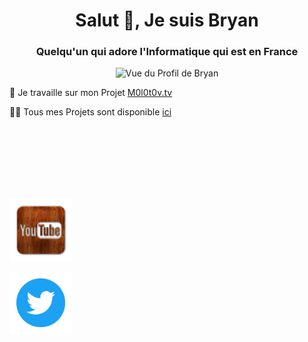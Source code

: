 <h1 align="center">Salut 👋, Je suis Bryan</h1>
<h3 align="center">Quelqu'un qui adore l'Informatique qui est en France</h3>

<p align="center"> <img src="https://profile-counter.glitch.me/LeBazarDeBryan/count.svg" alt="Vue du Profil de Bryan" /> </p>

🔭 Je travaille sur mon Projet [M0l0t0v.tv](https://github.com/LeBazarDeBryan/M0l0t0v.tv)

👨‍💻 Tous mes Projets sont disponible [ici](https://github.com/LeBazarDeBryan?tab=repositories)

<br></br>
<br></br>
<br></br>

<p><a href="https://www.youtube.com/channel/UCRtAi_cDRcaJ1mgpqckNCbw"><img src="images/youtube.png" height="100" width="100" /></a></p>
<p><a href="https://twitter.com/N0ub4xOfficiel"><img src="images/twitter.png" height="100" width="100" /></a></p>
